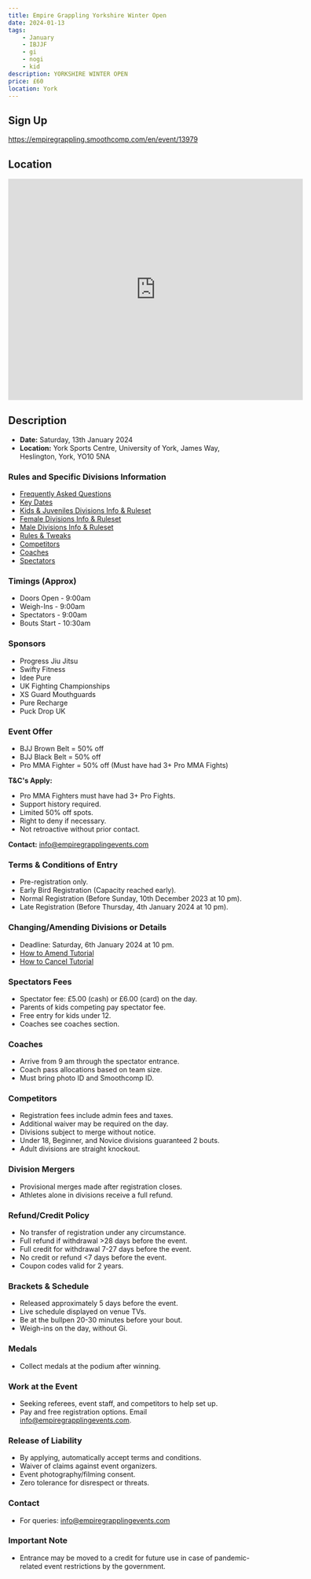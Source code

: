 ```yaml
---
title: Empire Grappling Yorkshire Winter Open
date: 2024-01-13
tags:
    - January
    - IBJJF
    - gi 
    - nogi 
    - kid
description: YORKSHIRE WINTER OPEN 
price: £60
location: York
---
```

## Sign Up
https://empiregrappling.smoothcomp.com/en/event/13979

## Location
<iframe src="https://www.google.com/maps/embed?pb=!1m17!1m12!1m3!1d2348.333921759883!2d-1.058657123231618!3d53.943576472468536!2m3!1f0!2f0!3f0!3m2!1i1024!2i768!4f13.1!3m2!1m1!2zNTPCsDU2JzM2LjkiTiAxwrAwMycyMS45Ilc!5e0!3m2!1sen!2suk!4v1703102997076!5m2!1sen!2suk" width="600" height="450" style="border:0;" allowfullscreen="" loading="lazy" referrerpolicy="no-referrer-when-downgrade"></iframe>

## Description

- **Date:** Saturday, 13th January 2024
- **Location:** York Sports Centre, University of York, James Way, Heslington, York, YO10 5NA

### Rules and Specific Divisions Information
- [Frequently Asked Questions](#)
- [Key Dates](#)
- [Kids & Juveniles Divisions Info & Ruleset](#)
- [Female Divisions Info & Ruleset](#)
- [Male Divisions Info & Ruleset](#)
- [Rules & Tweaks](#)
- [Competitors](#)
- [Coaches](#)
- [Spectators](#)

### Timings (Approx)
- Doors Open - 9:00am
- Weigh-Ins - 9:00am
- Spectators - 9:00am
- Bouts Start - 10:30am

### Sponsors
- Progress Jiu Jitsu
- Swifty Fitness
- Idee Pure
- UK Fighting Championships
- XS Guard Mouthguards
- Pure Recharge
- Puck Drop UK

### Event Offer
- BJJ Brown Belt = 50% off
- BJJ Black Belt = 50% off
- Pro MMA Fighter = 50% off (Must have had 3+ Pro MMA Fights)
  
**T&C's Apply:**
- Pro MMA Fighters must have had 3+ Pro Fights.
- Support history required.
- Limited 50% off spots.
- Right to deny if necessary.
- Not retroactive without prior contact.

**Contact:** info@empiregrapplingevents.com

### Terms & Conditions of Entry
- Pre-registration only.
- Early Bird Registration (Capacity reached early).
- Normal Registration (Before Sunday, 10th December 2023 at 10 pm).
- Late Registration (Before Thursday, 4th January 2024 at 10 pm).

### Changing/Amending Divisions or Details
- Deadline: Saturday, 6th January 2024 at 10 pm.
- [How to Amend Tutorial](#)
- [How to Cancel Tutorial](#)

### Spectators Fees
- Spectator fee: £5.00 (cash) or £6.00 (card) on the day.
- Parents of kids competing pay spectator fee.
- Free entry for kids under 12.
- Coaches see coaches section.

### Coaches
- Arrive from 9 am through the spectator entrance.
- Coach pass allocations based on team size.
- Must bring photo ID and Smoothcomp ID.

### Competitors
- Registration fees include admin fees and taxes.
- Additional waiver may be required on the day.
- Divisions subject to merge without notice.
- Under 18, Beginner, and Novice divisions guaranteed 2 bouts.
- Adult divisions are straight knockout.

### Division Mergers
- Provisional merges made after registration closes.
- Athletes alone in divisions receive a full refund.

### Refund/Credit Policy
- No transfer of registration under any circumstance.
- Full refund if withdrawal >28 days before the event.
- Full credit for withdrawal 7-27 days before the event.
- No credit or refund <7 days before the event.
- Coupon codes valid for 2 years.

### Brackets & Schedule
- Released approximately 5 days before the event.
- Live schedule displayed on venue TVs.
- Be at the bullpen 20-30 minutes before your bout.
- Weigh-ins on the day, without Gi.

### Medals
- Collect medals at the podium after winning.

### Work at the Event
- Seeking referees, event staff, and competitors to help set up.
- Pay and free registration options. Email info@empiregrapplingevents.com.

### Release of Liability
- By applying, automatically accept terms and conditions.
- Waiver of claims against event organizers.
- Event photography/filming consent.
- Zero tolerance for disrespect or threats.

### Contact
- For queries: info@empiregrapplingevents.com

### Important Note
- Entrance may be moved to a credit for future use in case of pandemic-related event restrictions by the government.
